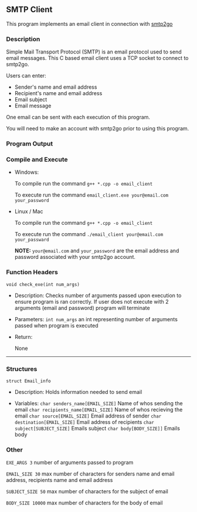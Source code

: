 ## SMTP Client

This program implements an email client in connection with [smtp2go](https://www.smtp2go.com/)

### Description

Simple Mail Transport Protocol (SMTP) is an email protocol used to send email messages.
This C based email client uses a TCP socket to connect to smtp2go.

Users can enter:
- Sender's name and email address
- Recipient's name and email address
- Email subject
- Email message

One email can be sent with each execution of this program.

You will need to make an account with smtp2go prior to using this program.

### Program Output

### Compile and Execute

- Windows: 

    To compile run the command `g++ *.cpp -o email_client`

    To execute run the command `email_client.exe your@email.com your_password`

- Linux / Mac

    To compile run the command `g++ *.cpp -o email_client`

    To execute run the command `./email_client your@email.com your_passward`

    **NOTE:** `your@email.com` and `your_password`  are the email address and password associated with your smtp2go account.

### Function Headers

`void check_exe(int num_args)`
- Description:
    Checks number of arguments passed upon execution to ensure program is ran correctly. If user does not execute with 2 arguments (email and password) program will terminate

- Parameters:
    `int num_args` an int representing number of arguments passed when program is executed

- Return:

    None

---



### Structures

`struct Email_info`

- Description:
    Holds information needed to send email

- Variables:
    `char senders_name[EMAIL_SIZE]` Name of whos sending the email
    `char recipients_name[EMAIL_SIZE]` Name of whos recieving the email
    `char source[EMAIL_SIZE]` Email address of sender
    `char destination[EMAIL_SIZE]` Email address of recipients
    `char subject[SUBJECT_SIZE]` Emails subject
    `char body[BODY_SIZE]]` Emails body

### Other

`EXE_ARGS 3` number of arguments passed to program 

`EMAIL_SIZE 30` max number of characters for senders name and email address, recipients name and email address

`SUBJECT_SIZE 50` max number of characters for the subject of email

`BODY_SIZE 10000` max number of characters for the body of email